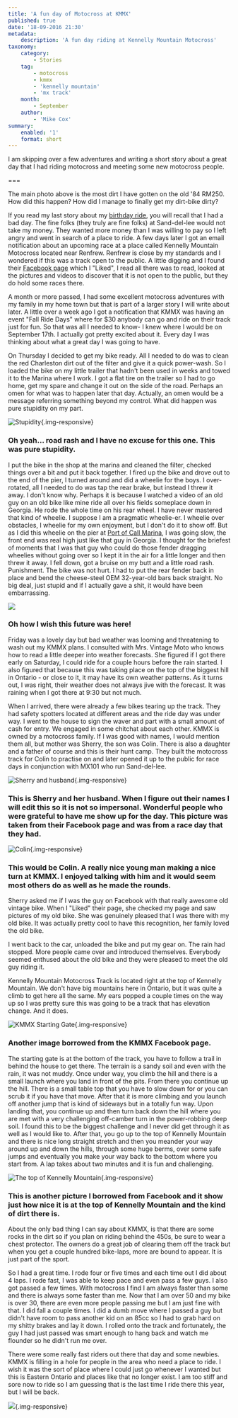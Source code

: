 ```yaml
---
title: 'A fun day of Motocross at KMMX'
published: true
date: '18-09-2016 21:30'
metadata:
    description: 'A fun day riding at Kennelly Mountain Motocross'
taxonomy:
    category:
        - Stories
    tag:
        - motocross
        - kmmx
        - 'kennelly mountain'
        - 'mx track'
    month:
        - September
    author:
        - 'Mike Cox'
summary:
    enabled: '1'
    format: short
---
```


I am skipping over a few adventures and writing a short story about a great day that I had riding motocross and meeting some new motocross people.  

===

The main photo above is the most dirt I have gotten on the old '84 RM250. How did this happen?  How did I manage to finally get my dirt-bike dirty?

If you read my last story about my [birthday ride](http://vintagemoto.ca/notes/a-ride-to-celebrate-51-years-on-earth), you will recall that I had a bad day.  The fine folks (they truly are fine folks) at Sand-del-lee would not take my money.  They wanted more money than I was willing to pay so I left angry and went in search of a place to ride. A few days later I got an email notification about an upcoming race at a place called Kennelly Mountain Motocross located near Renfrew.  Renfrew is close by my standards and I wondered if this was a track open to the public.  A little digging and I found their [Facebook page](https://www.facebook.com/KennellyMountainMXRace/) which I "Liked", I read all there was to read, looked at the pictures and videos to discover that it is not open to the public, but they do hold some races there.

A month or more passed, I had some excellent motocross adventures with my family in my home town but that is part of a larger story I will write about later.  A little over a week ago I got a notification that KMMX was having an event "Fall Ride Days" where for $30 anybody can go and ride on their track just for fun. So that was all I needed to know- I knew where I would be on September 17th.  I actually got pretty excited about it.  Every day I was thinking about what a great day I was going to have.  

On Thursday I decided to get my bike ready.  All I needed to do was to clean the red Charleston dirt out of the filter and give it a quick power-wash. So I loaded the bike on my little trailer that hadn't been used in weeks and towed it to the Marina where I work.  I got a flat tire on the trailer so I had to go home, get my spare and change it out on the side of the road.
Perhaps an omen for what was to happen later that day.  Actually, an omen would be a message referring something beyond my control.  What did happen was pure stupidity on my part.

![Stupidity](stupidity-happens.jpg?cropResize=600,800){.img-responsive}
### Oh yeah... road rash and I have no excuse for this one. This was pure stupidity.

I put the bike in the shop at the marina and cleaned the filter, checked things over a bit and put it back together.  I fired up the bike and drove out to the end of the pier, I turned around and did a wheelie for the boys.  I over-rotated, all I needed to do was tap the rear brake, but instead I threw it away.  I don't know why.  Perhaps it is because I watched a video of an old guy on an old bike like mine ride all over his fields someplace down in Georgia.  He rode the whole time on his rear wheel.  I have never mastered that kind of wheelie.  I suppose I am a pragmatic wheelie-er.  I wheelie over obstacles, I wheelie for my own enjoyment, but I don't do it to show off.  But as I did this wheelie on the pier at [Port of Call Marina](http://www.portofcall.ca), I was going slow, the front end was real high just like that guy in Georgia.  I thought for the briefest of moments that I was that guy who could do those fender dragging wheelies without going over so I kept it in the air for a little longer and then threw it away.  I fell down, got a bruise on my butt and a little road rash.  Punishment.  The bike was not hurt. I had to put the rear fender back in place and bend the cheese-steel OEM 32-year-old bars back straight.  No big deal, just stupid and if I actually gave a shit, it would have been embarrassing.

![](startrek.gif)
### Oh how I wish this future was here!

Friday was a lovely day but bad weather was looming and threatening to wash out my KMMX plans.  I consulted with Mrs. Vintage Moto who knows how to read a little deeper into weather forecasts. She figured if I got there early on Saturday, I could ride for a couple hours before the rain started. I also figured that because this was taking place on the top of the biggest hill in Ontario - or close to it, it may have its own weather patterns.  As it turns out, I was right, their weather does not always jive with the forecast.  It was raining when I got there at 9:30 but not much.

When I arrived, there were already a few bikes tearing up the track.  They had safety spotters located at different areas and the ride day was under way.  I went to the house to sign the waver and part with a small amount of cash for entry.  We engaged in some chitchat about each other.  KMMX is owned by a motocross family.  If I was good with names, I would mention them all, but mother was Sherry, the son was Colin.  There is also a daughter and a father of course and this is their hunt camp.  They built the motocross track for Colin to practise on and later opened it up to the public for race days in conjunction with MX101 who run Sand-del-lee.  

![Sherry and husband](kmmx-owners.jpg?cropResize=600,800){.img-responsive}

### This is Sherry and her husband.  When I figure out their names I will edit this so it is not so impersonal.  Wonderful people who were grateful to have me show up for the day.  This picture was taken from their Facebook page and was from a race day that they had.

![Colin](kmmx-colin.jpg?cropResize=600,800){.img-responsive}
### This would be Colin.  A really nice young man making a nice turn at KMMX. I enjoyed talking with him and it would seem most others do as well as he made the rounds.

Sherry asked me if I was the guy on Facebook with that really awesome old vintage bike.  When I "Liked" their page, she checked my page and saw pictures of my old bike.  She was genuinely pleased that I was there with my old bike.  It was actually pretty cool to have this recognition, her family loved the old bike.

I went back to the car, unloaded the bike and put my gear on.  The rain had stopped.  More people came over and introduced themselves.  Everybody seemed enthused about the old bike and they were pleased to meet the old guy riding it.

Kennelly Mountain Motocross Track is located right at the top of Kennelly Mountain.  We don't have big mountains here in Ontario, but it was quite a climb to get here all the same.  My ears popped a couple times on the way up so I was pretty sure this was going to be a track that has elevation change.  And it does.  

![KMMX Starting Gate](kmmx-starting-gate.jpg?cropResize=600,800){.img-responsive}

### Another image borrowed from the KMMX Facebook page.

The starting gate is at the bottom of the track, you have to follow a trail in behind the house to get there. The terrain is a sandy soil and even with the rain, it was not muddy. Once under way, you climb the hill and there is a small launch where you land in front of the pits.  From there you continue up the hill.  There is a small table top that you have to slow down for or you can scrub it if you have that move.  After that it is more climbing and you launch off another jump that is kind of sideways but in a totally fun way.  Upon landing that, you continue up and then turn back down the hill where you are met with a very challenging off-camber turn in the power-robbing deep soil. I found this to be the biggest challenge and I never did get through it as well as I would like to.  After that, you go up to the top of Kennelly Mountain and there is nice long straight stretch and then you meander your way around up and down the hills, through some huge berms, over some safe jumps and eventually you make your way back to the bottom where you start from.  A lap takes about two minutes and it is fun and challenging.

![The top of Kennelly Mountain](kmmx2.jpg?cropResize=600,800){.img-responsive}
### This is another picture I borrowed from Facebook and it show just how nice it is at the top of Kennelly Mountain and the kind of dirt there is.

About the only bad thing I can say about KMMX, is that there are some rocks in the dirt so if you plan on riding behind the 450s, be sure to wear a chest protector.  The owners do a great job of clearing them off the track but when you get a couple hundred bike-laps, more are bound to appear.  It is just part of the sport.  

So I had a great time.  I rode four or five times and each time out I did about 4 laps.  I rode fast, I was able to keep pace and even pass a few guys.  I also got passed a few times.  With motocross I find I am always faster than some and there is always some faster than me.  Now that I am over 50 and my bike is over 30, there are even more people passing me but I am just fine with that.  I did fall a couple times. I did a dumb move where I passed a guy but didn't have room to pass another kid on an 85cc so I had to grab hard on my shitty brakes and lay it down.  I rolled onto the track and fortunately, the guy I had just passed was smart enough to hang back and watch me flounder so he didn't run me over.

There were some really fast riders out there that day and some newbies.  KMMX is filling in a hole for people in the area who need a place to ride.  I wish it was the sort of place where I could just go whenever I wanted but this is Eastern Ontario and places like that no longer exist.  I am too stiff and sore now to ride so I am guessing that is the last time I ride there this year, but I will be back.  

![](kmmx-1.jpg?cropResize=600,800){.img-responsive}






